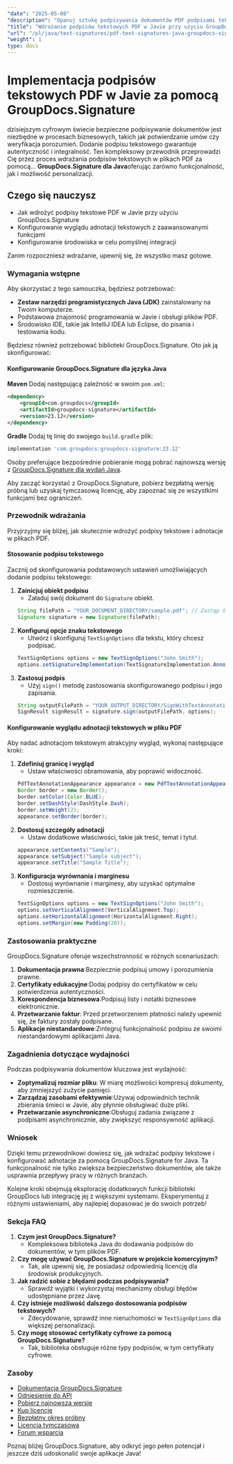 ```yaml
---
"date": "2025-05-08"
"description": "Opanuj sztukę podpisywania dokumentów PDF podpisami tekstowymi za pomocą GroupDocs.Signature for Java. Ten przewodnik obejmuje konfigurację, konfigurację i praktyczne zastosowania."
"title": "Wdrażanie podpisów tekstowych PDF w Javie przy użyciu GroupDocs.Signature™ – kompleksowy przewodnik"
"url": "/pl/java/text-signatures/pdf-text-signatures-java-groupdocs-signature/"
"weight": 1
type: docs
---
```

# Implementacja podpisów tekstowych PDF w Javie za pomocą GroupDocs.Signature

dzisiejszym cyfrowym świecie bezpieczne podpisywanie dokumentów jest niezbędne w procesach biznesowych, takich jak potwierdzanie umów czy weryfikacja porozumień. Dodanie podpisu tekstowego gwarantuje autentyczność i integralność. Ten kompleksowy przewodnik przeprowadzi Cię przez proces wdrażania podpisów tekstowych w plikach PDF za pomocą… **GroupDocs.Signature dla Java**oferując zarówno funkcjonalność, jak i możliwość personalizacji.

## Czego się nauczysz
- Jak wdrożyć podpisy tekstowe PDF w Javie przy użyciu GroupDocs.Signature
- Konfigurowanie wyglądu adnotacji tekstowych z zaawansowanymi funkcjami
- Konfigurowanie środowiska w celu pomyślnej integracji

Zanim rozpoczniesz wdrażanie, upewnij się, że wszystko masz gotowe. 

### Wymagania wstępne
Aby skorzystać z tego samouczka, będziesz potrzebować:
- **Zestaw narzędzi programistycznych Java (JDK)** zainstalowany na Twoim komputerze.
- Podstawowa znajomość programowania w Javie i obsługi plików PDF.
- Środowisko IDE, takie jak IntelliJ IDEA lub Eclipse, do pisania i testowania kodu.

Będziesz również potrzebować biblioteki GroupDocs.Signature. Oto jak ją skonfigurować:

#### Konfigurowanie GroupDocs.Signature dla języka Java
**Maven**
Dodaj następującą zależność w swoim `pom.xml`:
```xml
<dependency>
    <groupId>com.groupdocs</groupId>
    <artifactId>groupdocs-signature</artifactId>
    <version>23.12</version>
</dependency>
```

**Gradle**
Dodaj tę linię do swojego `build.gradle` plik:
```gradle
implementation 'com.groupdocs:groupdocs-signature:23.12'
```

Osoby preferujące bezpośrednie pobieranie mogą pobrać najnowszą wersję z [GroupDocs.Signature dla wydań Java](https://releases.groupdocs.com/signature/java/).

Aby zacząć korzystać z GroupDocs.Signature, pobierz bezpłatną wersję próbną lub uzyskaj tymczasową licencję, aby zapoznać się ze wszystkimi funkcjami bez ograniczeń.

### Przewodnik wdrażania
Przyjrzyjmy się bliżej, jak skutecznie wdrożyć podpisy tekstowe i adnotacje w plikach PDF. 

#### Stosowanie podpisu tekstowego
Zacznij od skonfigurowania podstawowych ustawień umożliwiających dodanie podpisu tekstowego:
1. **Zainicjuj obiekt podpisu**
   - Załaduj swój dokument do `Signature` obiekt.
   ```java
   String filePath = "YOUR_DOCUMENT_DIRECTORY/sample.pdf"; // Zastąp ścieżką swojego dokumentu
   Signature signature = new Signature(filePath);
   ```
2. **Konfiguruj opcje znaku tekstowego**
   - Utwórz i skonfiguruj `TextSignOptions` dla tekstu, który chcesz podpisać.
   ```java
   TextSignOptions options = new TextSignOptions("John Smith");
   options.setSignatureImplementation(TextSignatureImplementation.Annotation);
   ```
3. **Zastosuj podpis**
   - Użyj `sign()` metodę zastosowania skonfigurowanego podpisu i jego zapisania.
   ```java
   String outputFilePath = "YOUR_OUTPUT_DIRECTORY/SignWithTextAnnotation/sample_signed.pdf";
   SignResult signResult = signature.sign(outputFilePath, options);
   ```

#### Konfigurowanie wyglądu adnotacji tekstowych w pliku PDF
Aby nadać adnotacjom tekstowym atrakcyjny wygląd, wykonaj następujące kroki:
1. **Zdefiniuj granicę i wygląd**
   - Ustaw właściwości obramowania, aby poprawić widoczność.
   ```java
   PdfTextAnnotationAppearance appearance = new PdfTextAnnotationAppearance();
   Border border = new Border();
   border.setColor(Color.BLUE);
   border.setDashStyle(DashStyle.Dash);
   border.setWeight(2);
   appearance.setBorder(border);
   ```
2. **Dostosuj szczegóły adnotacji**
   - Ustaw dodatkowe właściwości, takie jak treść, temat i tytuł.
   ```java
   appearance.setContents("Sample");
   appearance.setSubject("Sample subject");
   appearance.setTitle("Sample Title");
   ```
3. **Konfiguracja wyrównania i marginesu**
   - Dostosuj wyrównanie i marginesy, aby uzyskać optymalne rozmieszczenie.
   ```java
   TextSignOptions options = new TextSignOptions("John Smith");
   options.setVerticalAlignment(VerticalAlignment.Top);
   options.setHorizontalAlignment(HorizontalAlignment.Right);
   options.setMargin(new Padding(20));
   ```

### Zastosowania praktyczne
GroupDocs.Signature oferuje wszechstronność w różnych scenariuszach:
1. **Dokumentacja prawna**:Bezpiecznie podpisuj umowy i porozumienia prawne.
2. **Certyfikaty edukacyjne**:Dodaj podpisy do certyfikatów w celu potwierdzenia autentyczności.
3. **Korespondencja biznesowa**:Podpisuj listy i notatki biznesowe elektronicznie.
4. **Przetwarzanie faktur**: Przed przetworzeniem płatności należy upewnić się, że faktury zostały podpisane.
5. **Aplikacje niestandardowe**:Zintegruj funkcjonalność podpisu ze swoimi niestandardowymi aplikacjami Java.

### Zagadnienia dotyczące wydajności
Podczas podpisywania dokumentów kluczowa jest wydajność:
- **Zoptymalizuj rozmiar pliku**: W miarę możliwości kompresuj dokumenty, aby zmniejszyć zużycie pamięci.
- **Zarządzaj zasobami efektywnie**:Używaj odpowiednich technik zbierania śmieci w Javie, aby płynnie obsługiwać duże pliki.
- **Przetwarzanie asynchroniczne**:Obsługuj zadania związane z podpisami asynchronicznie, aby zwiększyć responsywność aplikacji.

### Wniosek
Dzięki temu przewodnikowi dowiesz się, jak wdrażać podpisy tekstowe i konfigurować adnotacje za pomocą GroupDocs.Signature for Java. Ta funkcjonalność nie tylko zwiększa bezpieczeństwo dokumentów, ale także usprawnia przepływy pracy w różnych branżach.

Kolejne kroki obejmują eksplorację dodatkowych funkcji biblioteki GroupDocs lub integrację jej z większymi systemami. Eksperymentuj z różnymi ustawieniami, aby najlepiej dopasować je do swoich potrzeb!

### Sekcja FAQ
1. **Czym jest GroupDocs.Signature?**
   - Kompleksowa biblioteka Java do dodawania podpisów do dokumentów, w tym plików PDF.
2. **Czy mogę używać GroupDocs.Signature w projekcie komercyjnym?**
   - Tak, ale upewnij się, że posiadasz odpowiednią licencję dla środowisk produkcyjnych.
3. **Jak radzić sobie z błędami podczas podpisywania?**
   - Sprawdź wyjątki i wykorzystaj mechanizmy obsługi błędów udostępniane przez Javę.
4. **Czy istnieje możliwość dalszego dostosowania podpisów tekstowych?**
   - Zdecydowanie, sprawdź inne nieruchomości w `TextSignOptions` dla większej personalizacji.
5. **Czy mogę stosować certyfikaty cyfrowe za pomocą GroupDocs.Signature?**
   - Tak, biblioteka obsługuje różne typy podpisów, w tym certyfikaty cyfrowe.

### Zasoby
- [Dokumentacja GroupDocs.Signature](https://docs.groupdocs.com/signature/java/)
- [Odniesienie do API](https://reference.groupdocs.com/signature/java/)
- [Pobierz najnowszą wersję](https://releases.groupdocs.com/signature/java/)
- [Kup licencję](https://purchase.groupdocs.com/buy)
- [Bezpłatny okres próbny](https://releases.groupdocs.com/signature/java/)
- [Licencja tymczasowa](https://purchase.groupdocs.com/temporary-license/)
- [Forum wsparcia](https://forum.groupdocs.com/c/signature/)

Poznaj bliżej GroupDocs.Signature, aby odkryć jego pełen potencjał i jeszcze dziś udoskonalić swoje aplikacje Java!